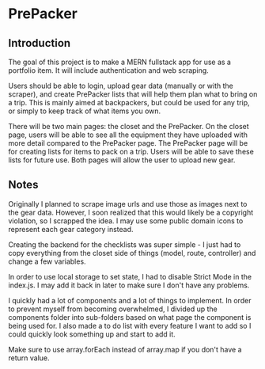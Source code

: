 # PrePacker

## Introduction

The goal of this project is to make a MERN fullstack app for use as a portfolio item. It will include authentication and web scraping.

Users should be able to login, upload gear data (manually or with the scraper), and create PrePacker lists that will help them plan what to bring on a trip. This is mainly aimed at backpackers, but could be used for any trip, or simply to keep track of what items you own.

There will be two main pages: the closet and the PrePacker. On the closet page, users will be able to see all the equipment they have uploaded with more detail compared to the PrePacker page. The PrePacker page will be for creating lists for items to pack on a trip. Users will be able to save these lists for future use. Both pages will allow the user to upload new gear.

## Notes

Originally I planned to scrape image urls and use those as images next to the gear data. However, I soon realized that this would likely be a copyright violation, so I scrapped the idea. I may use some public domain icons to represent each gear category instead.

Creating the backend for the checklists was super simple - I just had to copy everything from the closet side of things (model, route, controller) and change a few variables.

In order to use local storage to set state, I had to disable Strict Mode in the index.js. I may add it back in later to make sure I don't have any problems.

I quickly had a lot of components and a lot of things to implement. In order to prevent myself from becoming overwhelmed, I divided up the components folder into sub-folders based on what page the component is being used for. I also made a to do list with every feature I want to add so I could quickly look something up and start to add it.

Make sure to use array.forEach instead of array.map if you don't have a return value.